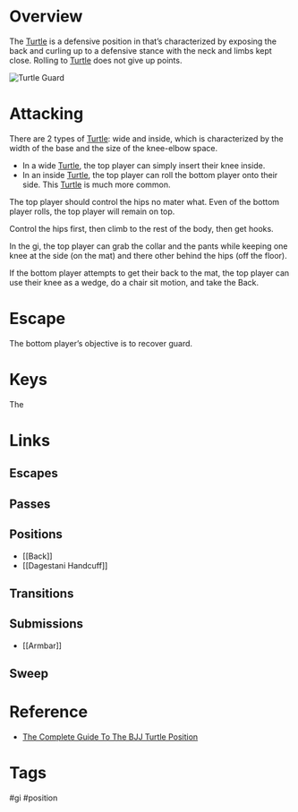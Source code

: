 # Overview
The <u>Turtle</u> is a defensive position in that’s characterized by exposing the back and curling up to a defensive stance with the neck and limbs kept close. Rolling to <u>Turtle</u> does not give up points.

![Turtle Guard](https://evolve-mma.com/wp-content/uploads/2021/12/rodrigo-and-thales-turtle-guard.jpg)
# Attacking
There are 2 types of <u>Turtle</u>: wide and inside, which is characterized by the width of the base and the size of the knee-elbow space.
- In a wide <u>Turtle</u>, the top player can simply insert their knee inside.
- In an inside <u>Turtle</u>, the top player can roll the bottom player onto their side. This <u>Turtle</u> is much more common.

The top player should control the hips no mater what. Even of the bottom player rolls, the top player will remain on top.

Control the hips first, then climb to the rest of the body, then get hooks.

In the gi, the top player can grab the collar and the pants while keeping one knee at the side (on the mat) and there other behind the hips (off the floor).

If the bottom player attempts to get their back to the mat, the top player can use their knee as a wedge, do a chair sit motion, and take the Back.
# Escape
The bottom player’s objective is to recover guard.
# Keys
The 

# Links
## Escapes
## Passes
## Positions
- [[Back]]
- [[Dagestani Handcuff]]
## Transitions
## Submissions
- [[Armbar]]
## Sweep
# Reference
- [The Complete Guide To The BJJ Turtle Position](https://evolve-mma.com/blog/the-complete-guide-to-the-bjj-turtle-position/#:~:text=The%20turtle%20is%20a%20popular,mother%20of%20all%20defensive%20maneuvers.)
# Tags
#gi #position
